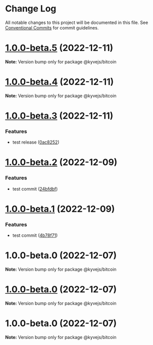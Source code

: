 # Change Log

All notable changes to this project will be documented in this file.
See [Conventional Commits](https://conventionalcommits.org) for commit guidelines.

# [1.0.0-beta.5](https://github.com/RuslanGlaznyov/kyvejs/compare/@kyvejs/bitcoin@1.0.0-beta.4...@kyvejs/bitcoin@1.0.0-beta.5) (2022-12-11)

**Note:** Version bump only for package @kyvejs/bitcoin

# [1.0.0-beta.4](https://github.com/RuslanGlaznyov/kyvejs/compare/@kyvejs/bitcoin@1.0.0-beta.3...@kyvejs/bitcoin@1.0.0-beta.4) (2022-12-11)

**Note:** Version bump only for package @kyvejs/bitcoin

# [1.0.0-beta.3](https://github.com/RuslanGlaznyov/kyvejs/compare/@kyvejs/bitcoin@1.0.0-beta.2...@kyvejs/bitcoin@1.0.0-beta.3) (2022-12-11)

### Features

- test release ([0ac8252](https://github.com/RuslanGlaznyov/kyvejs/commit/0ac8252416e28079c6f5100b30e5a22e976a27d2))

# [1.0.0-beta.2](https://github.com/RuslanGlaznyov/kyvejs/compare/@kyvejs/bitcoin@1.0.0-beta.1...@kyvejs/bitcoin@1.0.0-beta.2) (2022-12-09)

### Features

- test commit ([24bfdbf](https://github.com/RuslanGlaznyov/kyvejs/commit/24bfdbf31f94129f0b278367506217a2391a4fc5))

# [1.0.0-beta.1](https://github.com/RuslanGlaznyov/kyvejs/compare/@kyvejs/bitcoin@1.0.0-beta.0...@kyvejs/bitcoin@1.0.0-beta.1) (2022-12-09)

### Features

- test commit ([4b78f71](https://github.com/RuslanGlaznyov/kyvejs/commit/4b78f7144a771c406861cff6b1f6fb69e2eaee41))

# 1.0.0-beta.0 (2022-12-07)

**Note:** Version bump only for package @kyvejs/bitcoin

# [1.0.0-beta.0](https://github.com/RuslanGlaznyov/kyvejs/compare/@kyvejs/bitcoin@1.0.0-beta.0...@kyvejs/bitcoin@1.0.0-beta.0) (2022-12-07)

**Note:** Version bump only for package @kyvejs/bitcoin

# 1.0.0-beta.0 (2022-12-07)

**Note:** Version bump only for package @kyvejs/bitcoin
